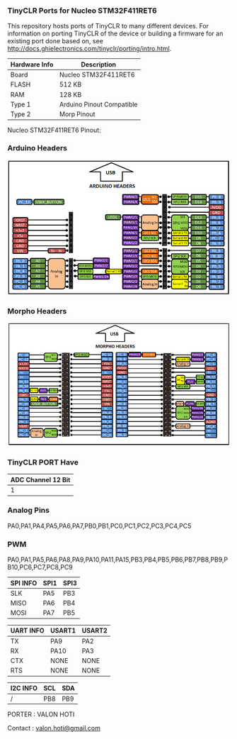 ### TinyCLR Ports for Nucleo STM32F411RET6 

This repository hosts ports of TinyCLR to many different devices. 
For information on porting TinyCLR of the device or building a firmware for an existing port done based on, see http://docs.ghielectronics.com/tinyclr/porting/intro.html.

|Hardware Info| Description|
|------|------|
|Board|Nucleo STM32F411RET6 |
|FLASH| 512 KB |
|RAM| 128 KB |
|Type 1|Arduino Pinout Compatible|
|Type 2|Morp Pinout|

Nucleo STM32F411RET6 Pinout:
### Arduino Headers 
![alt text](https://github.com/valoni/netmf-interpreter/blob/dev/Solutions/STM32F411NUCLEO/NUCLEO.STM32F411RET6.Arduino.Headers.png "Arduino Headers")

### Morpho Headers 
![alt text]( https://github.com/valoni/netmf-interpreter/blob/dev/Solutions/STM32F411NUCLEO/NUCLEO.STM32F411RET6.Morpho.Headers.png "Morpho Headers")

### TinyCLR PORT Have 

|ADC Channel 12 Bit|
|------|
|1|

### Analog Pins 
PA0,PA1,PA4,PA5,PA6,PA7,PB0,PB1,PC0,PC1,PC2,PC3,PC4,PC5 

### PWM
PA0,PA1,PA5,PA6,PA8,PA9,PA10,PA11,PA15,PB3,PB4,PB5,PB6,PB7,PB8,PB9,PB10,PC6,PC7,PC8,PC9 

| SPI INFO| SPI1| SPI3 |
|------|------|------|
|SLK   | PA5  | PB3 |
|MISO| PA6  | PB4 |
|MOSI| PA7  | PB5 | |


|UART INFO| USART1| USART2 |
|------|------|------|
|TX  | PA9  | PA2 | 
|RX| PA10  | PA3 | 
|CTX| NONE  | NONE |
|RTS| NONE  | NONE |

|I2C INFO| SCL| SDA |
|------|------|------|
| / | PB8  | PB9 |



PORTER : VALON HOTI

Contact : valon.hoti@gmail.com 
